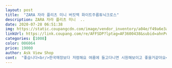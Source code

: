 ```yaml
---
layout: post 
title:  "ZARA 자라 플리츠 미니 버킷백 화이트주름튜닉크로스" 
description: ZARA 자라 플리츠 미니  ..
date: 2020-07-28 06:51:38 
img: https://static.coupangcdn.com/image/vendor_inventory/a04e/f49a6e3a7dd24836d9a3df519c674e26f995e5fe9d616f91e025b0b46df3.jpg 
linkUrl: https://link.coupang.com/re/AFFSDP?lptag=AF3600438&subid=ahnPublicAsk&pageKey=1686835801&itemId=2872834130&vendorItemId=70862018689&traceid=V0-113-dd36ab665e74ae5f 
categories: [1008] 
color: 006064 
price: 19000 
author: Ask View Shop 
cont:  "좋습니다<br/>한국매장보다 저렴해요 여름에 들고다니면 시원해보이고 좋을거같아요<br/>" 
---
```

